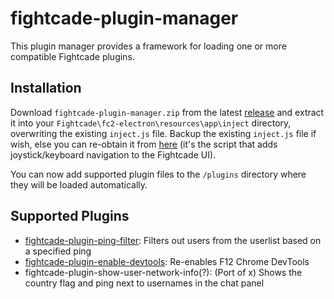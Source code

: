 # fightcade-plugin-manager
This plugin manager provides a framework for loading one or more compatible Fightcade plugins.

## Installation
Download `fightcade-plugin-manager.zip` from the latest [release](https://github.com/nmur/fightcade-plugin-manager/releases) and extract it into your `Fightcade\fc2-electron\resources\app\inject` directory, overwriting the existing `inject.js` file. Backup the existing `inject.js` file if wish, else you can re-obtain it from [here](https://github.com/blueminder/fightcade-joystick-kb-controls/blob/main/inject.js) (it's the script that adds joystick/keyboard navigation to the Fightcade UI).

You can now add supported plugin files to the `/plugins` directory where they will be loaded automatically.

## Supported Plugins
- [fightcade-plugin-ping-filter](https://github.com/nmur/fightcade-plugin-ping-filter): Filters out users from the userlist based on a specified ping
- [fightcade-plugin-enable-devtools](https://github.com/nmur/fightcade-plugin-enable-devtools): Re-enables F12 Chrome DevTools
- fightcade-plugin-show-user-network-info(?): (Port of x) Shows the country flag and ping next to usernames in the chat panel
